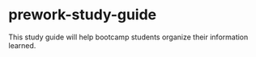 # prework-study-guide
This study guide will help bootcamp students organize their information learned.
